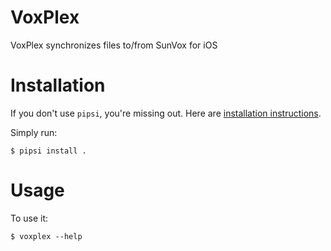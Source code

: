 # VoxPlex

VoxPlex synchronizes files to/from SunVox for iOS


# Installation

If you don't use `pipsi`, you're missing out.
Here are [installation instructions](https://github.com/mitsuhiko/pipsi#readme).

Simply run:

    $ pipsi install .


# Usage

To use it:

    $ voxplex --help

